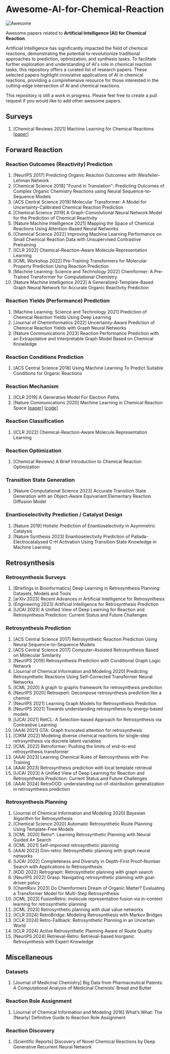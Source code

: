 # Awesome-AI-for-Chemical-Reaction

![Awesome](https://cdn.rawgit.com/sindresorhus/awesome/d7305f38d29fed78fa85652e3a63e154dd8e8829/media/badge.svg) 

Awesome papers related to **Artificial Intelligence (AI) for Chemical Reaction**.

Artificial Intelligence has significantly impacted the field of chemical reactions, demonstrating the potential to revolutionize traditional approaches to prediction, optimization, and synthesis tasks. To facilitate further exploration and understanding of AI's role in chemical reaction tasks, this repository offers a curated list of research papers. These selected papers highlight innovative applications of AI in chemical reactions, providing a comprehensive resource for those interested in the cutting-edge intersection of AI and chemical reactions.

This repository is still a work in progress. Please feel free to create a pull request if you would like to add other awesome papers.

## Surveys
1. [Chemical Reviews 2021] Machine Learning for Chemical Reactions [[paper](https://pubs.acs.org/doi/10.1021/acs.chemrev.1c00033)]

## Forward Reaction


### Reaction Outcomes (Reactivity) Prediction
1. [NeurIPS 2017] Predicting Organic Reaction Outcomes with Weisfeiler-Lehman Network
1. [Chemical Science 2018] "Found in Translation": Predicting Outcomes of Complex Organic Chemistry Reactions using Neural Sequence-to-Sequence Models
1. [ACS Central Science 2019] Molecular Transformer: A Model for Uncertainty-Calibrated Chemical Reaction Prediction
1. [Chemical Science 2019] A Graph-Convolutional Neural Network Model for the Prediction of Chemical Reactivity
1. [Nature Machine Intelligence 2021] Mapping the Space of Chemical Reactions Using Attention-Based Neural Networks
1. [Chemical Science 2022] Improving Machine Learning Performance on Small Chemical Reaction Data with Unsupervised Contrastive Pretraining
1. [ICLR 2022] Chemical-Reaction-Aware Molecule Representation Learning
1. [ICML Workshop 2022] Pre-Training Transformers for Molecular Property Prediction Using Reaction Prediction
1. [Machine Learning: Science and Technology 2022] Chemformer: A Pre-Trained Transformer for Computational Chemistry
1. [Nature Machine Intelligence 2022] A Generalized-Template-Based Graph Neural Network for Accurate Organic Reactivity Prediction

### Reaction Yields (Performance) Prediction

1. [Machine Learning: Science and Technology 2021] Prediction of Chemical Reaction Yields Using Deep Learning
2. [Journal of Cheminformatics 2022] Uncertainty-Aware Prediction of Chemical Reaction Yields with Graph Neural Networks
3. [Nature Communications 2023] Reaction Performance Prediction with an Extrapolative and Interpretable Graph Model Based on Chemical Knowledge

### Reaction Conditions Prediction

1. [ACS Central Science 2018] Using Machine Learning To Predict Suitable Conditions for Organic Reactions


### Reaction Mechanism
1. [ICLR 2019] A Generative Model For Electron Paths
2. [Nature Communications 2020] Machine Learning in Chemical Reaction Space [[paper](https://www.nature.com/articles/s41467-020-19267-x)] [[code](https://zenodo.org/records/4025972)]

### Reaction Classification

1. [ICLR 2022] Chemical-Reaction-Aware Molecule Representation Learning

### Reaction Optimization

1. [Chemical Reviews] A Brief Introduction to Chemical Reaction Optimization

### Transition State Generation

1. [Nature Computational Science 2023] Accurate Transition State Generation with an Object-Aware Equivariant Elementary Reaction Diffusion Model

### Enantioselectivity Prediction / Catalyst Design

1. [Nature 2019] Holistic Prediction of Enantioselectivity in Asymmetric Catalysis
2. [Nature Synthesis 2023] Enantioselectivity Prediction of Pallada-Electrocatalysed C–H Activation Using Transition State Knowledge in Machine Learning

## Retrosynthesis

### Retrosynthesis Surveys

1. [Briefings in Bioinformatics] Deep Learning in Retrosynthesis Planning: Datasets, Models and Tools
2. [arXiv 2023] Recent Advances in Artificial Intelligence for Retrosynthesis
3. [Engineering 2023] Artificial Intelligence for Retrosynthesis Prediction
4. [IJCAI 2023] A Unified View of Deep Learning for Reaction and Retrosynthesis Prediction: Current Status and Future Challenges

### Retrosynthesis Prediction

1. [ACS Central Science 2017] Retrosynthetic Reaction Prediction Using Neural Sequence-to-Sequence Models
2. [ACS Central Science 2017] Computer-Assisted Retrosynthesis Based on Molecular Similarity
3. [NeurIPS 2019] Retrosynthesis Prediction with Conditional Graph Logic Network
4. [Journal of Chemical Information and Modeling 2020] Predicting Retrosynthetic Reactions Using Self-Corrected Transformer Neural Networks
5. [ICML 2020] A graph to graphs framework for retrosynthesis prediction
6. [NeurIPS 2020] Retroxpert: Decompose retrosynthesis prediction like a chemist
7. [NeurIPS 2021] Learning Graph Models for Retrosynthesis Prediction
8. [NeurIPS 2021] Towards understanding retrosynthesis by energy-based models
9. [IJCAI 2021] RetCL: A Selection-based Approach for Retrosynthesis via Contrastive Learning
10. [AAAI 2021] GTA: Graph truncated attention for retrosynthesis
11. [CIKM 2022] Modeling diverse chemical reactions for single-step retrosynthesis via discrete latent variables
12. [ICML 2022] Retroformer: Pushing the limits of end-to-end retrosynthesis transformer
13. [AAAI 2023] Learning Chemical Rules of Retrosynthesis with Pre-Training
14. [AAAI 2023] Retrosynthesis prediction with local template retrieval
15. [IJCAI 2023] A Unified View of Deep Learning for Reaction and Retrosynthesis Prediction: Current Status and Future Challenges
16. [AAAI 2024] RetroOOD: understanding out-of-distribution generalization in retrosynthesis prediction

### Retrosynthesis Planning

1. [Journal of Chemical Information and Modeling 2020] Bayesian Algorithm for Retrosynthesis
2. [Chemical Science 2020] Automatic Retrosynthetic Route Planning Using Template-Free Models
3. [ICML 2020] Retro\*: Learning Retrosynthetic Planning with Neural Guided A\* Search
4. [ICML 2021] Self-improved retrosynthetic planning
5. [AAAI 2022] Gnn-retro: Retrosynthetic planning with graph neural networks
6. [IJCAI 2022] Completeness and Diversity in Depth-First Proof-Number Search with Applications to Retrosynthesis
7. [KDD 2022] Retrograph: Retrosynthetic planning with graph search
8. [NeurIPS 2022] Grasp: Navigating retrosynthetic planning with goal-driven policy
9. [ChemRxiv 2023] Do Chemformers Dream of Organic Matter? Evaluating a Transformer Model for Multi-Step Retrosynthesis
10. [ICML 2023] FusionRetro: molecule representation fusion via in-context learning for retrosynthetic planning
11. [ICML 2023] Retrosynthetic planning with dual value networks
12. [ICLR 2024] RetroBridge: Modeling Retrosynthesis with Markov Bridges
13. [ICLR 2024] Retro-Fallback: Retrosynthetic Planning in an Uncertain World
14. [ICLR 2024] Active Retrosynthetic Planning Aware of Route Quality
15. [NeurIPS 2024] Retrieval-Retro: Retrieval-based Inorganic Retrosynthesis with Expert Knowledge

## Miscellaneous

### Datasets

1. [Journal of Medicinal Chemistry] Big Data from Pharmaceutical Patents: A Computational Analysis of Medicinal Chemists’ Bread and Butter

### Reaction Role Assignment

1. [Journal of Chemical Information and Modeling 2016] What’s What: The (Nearly) Definitive Guide to Reaction Role Assignment

### Reaction Discovery

1. [Scientific Reports] Discovery of Novel Chemical Reactions by Deep Generative Recurrent Neural Network

